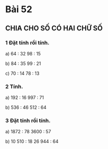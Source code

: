 # Bài 52

## CHIA CHO SỐ CÓ HAI CHỮ SỐ

### 1 Đặt tính rồi tính.

a) 64 : 32
98 : 15

b) 84 : 35
99 : 21

c) 70 : 14
78 : 13

### 2 Tính.

a) 192 : 16
997 : 71

b) 536 : 46
512 : 64

### 3 Đặt tính rồi tính.

a) 1872 : 78
3600 : 57

b) 10 510 : 18
26 944 : 64
